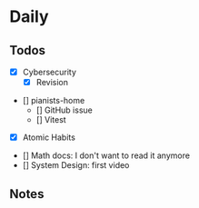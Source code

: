 # Daily

## Todos

- [x] Cybersecurity
    - [x] Revision
- [] pianists-home
    - [] GitHub issue
    - [] Vitest
- [x] Atomic Habits
- [] Math docs: I don't want to read it anymore
- [] System Design: first video
## Notes